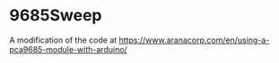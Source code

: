 # 9685Sweep
A modification of the code at https://www.aranacorp.com/en/using-a-pca9685-module-with-arduino/
